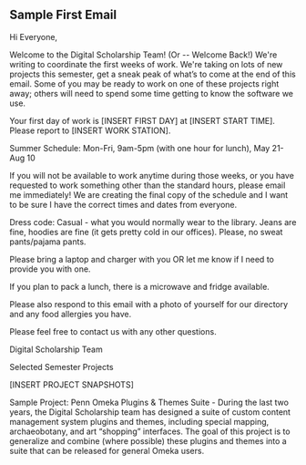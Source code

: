 ## Sample First Email

Hi Everyone,

Welcome to the Digital Scholarship Team! (Or -- Welcome Back!) We're writing to coordinate the first weeks of work. We're taking on lots of new projects this semester, get a sneak peak of what’s to come at the end of this email. Some of you may be ready to work on one of these projects right away; others will need to spend some time getting to know the software we use.

Your first day of work is [INSERT FIRST DAY] at [INSERT START TIME]. Please report to [INSERT WORK STATION].

Summer Schedule: Mon-Fri, 9am-5pm (with one hour for lunch), May 21-Aug 10

If you will not be available to work anytime during those weeks, or you have requested to work something other than the standard hours, please email me immediately! We are creating the final copy of the schedule and I want to be sure I have the correct times and dates from everyone.

Dress code: Casual - what you would normally wear to the library. Jeans are fine, hoodies are fine (it gets pretty cold in our offices). Please, no sweat pants/pajama pants.

Please bring a laptop and charger with you OR let me know if I need to provide you with one.

If you plan to pack a lunch, there is a microwave and fridge available.

Please also respond to this email with a photo of yourself for our directory and any food allergies you have.

Please feel free to contact us with any other questions.

Digital Scholarship Team


Selected Semester Projects

[INSERT PROJECT SNAPSHOTS]

Sample Project: Penn Omeka Plugins & Themes Suite - During the last two years, the Digital Scholarship team has designed a suite of custom content management system plugins and themes, including special mapping, archaeobotany, and art “shopping” interfaces. The goal of this project is to generalize and combine (where possible) these plugins and themes into a suite that can be released for general Omeka users.

